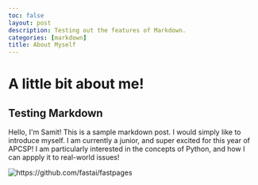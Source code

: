 ```yaml
---
toc: false
layout: post
description: Testing out the features of Markdown.
categories: [markdown]
title: About Myself
---
```

# A little bit about me!

## Testing Markdown

Hello, I'm Samit! This is a sample markdown post. I would simply like to introduce myself. I am currently a junior, and super excited for this year of APCSP! I am particularly interested in the concepts of Python, and how I can appply it to real-world issues!

![]({{site.baseurl}}/images/goatbruh.jpeg "https://github.com/fastai/fastpages")